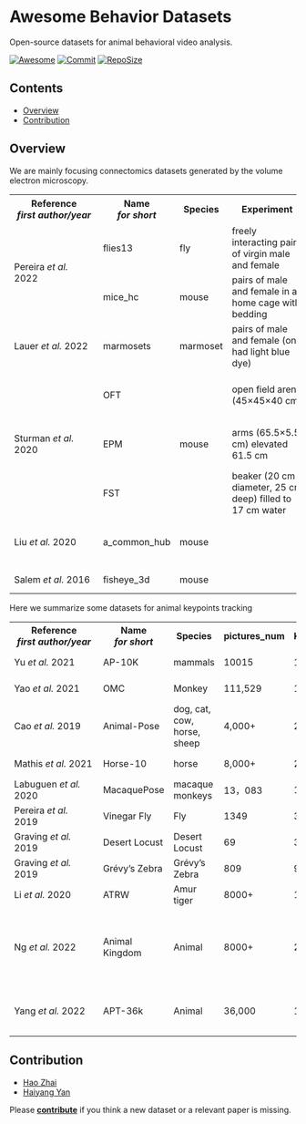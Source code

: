 # Awesome Behavior Datasets
Open-source datasets for animal behavioral video analysis.


[![Awesome](https://awesome.re/badge.svg)](https://github.com/topics/awesome)
[![Commit](https://img.shields.io/github/last-commit/JackieZhai/awesome-behavior-datasets)](https://github.com/JackieZhai/awesome-behavior-datasets/commits)
[![RepoSize](https://img.shields.io/github/repo-size/JackieZhai/awesome-behavior-datasets)](https://github.com/JackieZhai/awesome-behavior-datasets/archive/refs/heads/master.zip)


## Contents

* [Overview](https://github.com/JackieZhai/awesome-behavior-datasets#overview)
* [Contribution](https://github.com/JackieZhai/awesome-behavior-datasets#contribution)


## Overview

We are mainly focusing connectomics datasets generated by the volume electron microscopy.

<table>
    <tr>
        <th>&nbsp;&nbsp;&nbsp;&nbsp;&nbsp;&nbsp;&nbsp;Reference&nbsp;&nbsp;&nbsp;&nbsp;&nbsp;&nbsp;&nbsp;<br><i>first author/year</i></th>
        <th>&nbsp;&nbsp;&nbsp;&nbsp;Name&nbsp;&nbsp;&nbsp;&nbsp;<br><i>for short</i></th>
        <th>Species</th>
        <th>&nbsp;&nbsp;&nbsp;&nbsp;Experiment&nbsp;&nbsp;&nbsp;&nbsp;</th>
        <th>Size<br><i>pixel<sup>2</sup></i></th>
        <th>Resolution<br><i>pixel/mm</i></th>
        <th>Length<br><i>d/h/min/s</i></th>
        <th>Rate<br><i>frame/s</i></th>
        <th>Link</th>
        <th>&nbsp;&nbsp;&nbsp;&nbsp;&nbsp;&nbsp;&nbsp;&nbsp;&nbsp;&nbsp;&nbsp;&nbsp;&nbsp;&nbsp;&nbsp;&nbsp;&nbsp;&nbsp;Note&nbsp;&nbsp;&nbsp;&nbsp;&nbsp;&nbsp;&nbsp;&nbsp;&nbsp;&nbsp;&nbsp;&nbsp;&nbsp;&nbsp;&nbsp;&nbsp;&nbsp;&nbsp;</th>
    </tr>
    <tr>
        <td rowspan="2">Pereira <i>et al.</i> 2022</td>
        <td>flies13</td>
        <td>fly</td>
        <td>freely interacting pairs of virgin male and female</td>
        <td>1024x1024</td>
        <td>30.3</td>
        <td>30min</td>
        <td>200</td>
        <td rowspan="2"><a href="https://doi.org/10.17605/OSF.IO/36HAR">data</a><br><a href="https://sleap.ai/datasets">demo</a></td>
        <td>labeled 2,000 frames with a 13 node skeleton</td>
    </tr>
    <tr>
        <td>mice_hc</td>
        <td>mouse</td>
        <td>pairs of male and female in a home cage with bedding</td>
        <td>1280x1024</td>
        <td>1.9</td>
        <td>5min</td>
        <td>40</td>
        <td>labeled 1,474 frames with a 5 node skeleton</td>
    </tr>
    <tr>
        <td>Lauer <i>et al.</i> 2022</td>
        <td>marmosets</td>
        <td>marmoset</td>
        <td>pairs of male and female (one had light blue dye)</td>
        <td>1080x1080</td>
        <td></td>
        <td>9h</td>
        <td>30</td>
        <td><a href="https://benchmark.deeplabcut.org/">data</a></td>
        <td>used 7,600 labeled frames from 40 individuals with 15 body points</td>
    </tr>
    <tr>
        <td rowspan="3">Sturman <i>et al.</i> 2020</td>
        <td>OFT</td>
        <td rowspan="3">mouse</td>
        <td>open field arena (45×45×40 cm)</td>
        <td></td>
        <td></td>
        <td rowspan="2">10min</td>
        <td></td>
        <td rowspan="3"><a href="https://zenodo.org/record/3608658">data</a><br><a href="https://github.com/ETHZ-INS/DLCAnalyzer">labels</a></td>
        <td>distance, time in center, supported rears and unsupported rears were recorded</td>
    </tr>
    <tr>
        <td>EPM</td>
        <td>arms (65.5×5.5 cm) elevated 61.5 cm</td>
        <td></td>
        <td></td>
        <td></td>
        <td>distance, velocity, time in zone (open/closed arms + center) and head dips were recorded</td>
    </tr>
    <tr>
        <td>FST</td>
        <td>beaker (20 cm diameter, 25 cm deep) filled to 17 cm water</td>
        <td></td>
        <td></td>
        <td>6min</td>
        <td></td>
        <td></td>
    </tr>
    <tr>
        <td>Liu <i>et al.</i> 2020</td>
        <td>a_common_hub</td>
        <td>mouse</td>
        <td></td>
        <td></td>
        <td>30</td>
        <td></td>
        <td></td>
        <td></td>
        <td>labeled ~3,000 random and 5,000 continuous masks, also with EEG and EMG recorded</td>
    </tr>
    <tr>
        <td>Salem <i>et al.</i> 2016</td>
        <td>fisheye_3d</td>
        <td>mouse</td>
        <td></td>
        <td></td>
        <td></td>
        <td></td>
        <td></td>
        <td></td>
        <td>labeled 6,500 frames with 4 key-points</td>
    </tr>
</table>


Here we summarize some datasets for animal keypoints tracking
<table>
    <tr>
        <th>&nbsp;&nbsp;&nbsp;&nbsp;&nbsp;&nbsp;&nbsp;Reference&nbsp;&nbsp;&nbsp;&nbsp;&nbsp;&nbsp;&nbsp;<br><i>first author/year</i></th>
        <th>&nbsp;&nbsp;&nbsp;&nbsp;Name&nbsp;&nbsp;&nbsp;&nbsp;<br><i>for short</i></th>
        <th>Species</th>
        <th>pictures_num</th>
        <th>Keypoints_num</th>
        <th>have_box</th>
        <th>Link</th>
        <th>&nbsp;&nbsp;&nbsp;&nbsp;&nbsp;&nbsp;&nbsp;&nbsp;&nbsp;&nbsp;&nbsp;&nbsp;&nbsp;&nbsp;&nbsp;&nbsp;&nbsp;&nbsp;Note&nbsp;&nbsp;&nbsp;&nbsp;&nbsp;&nbsp;&nbsp;&nbsp;&nbsp;&nbsp;&nbsp;&nbsp;&nbsp;&nbsp;&nbsp;&nbsp;&nbsp;&nbsp;</th>
    </tr>
    <tr>
        <td>Yu <i>et al.</i> 2021</td>
        <td>AP-10K</td>
        <td>mammals</td>
        <td>10015</td>
        <td>17</td>
        <td>True</td>
        <td><a href="https://openreview.net/forum?id=rH8yliN6C83">data</a></td>        
        <td>23 animal families and 54 species</td>
    </tr>
     <tr>
        <td>Yao <i>et al.</i> 2021</td>
        <td>OMC</td>
        <td>Monkey</td>
        <td>111,529</td>
        <td>17</td>
        <td>True</td>
        <td><a href="https://competitions.codalab.org/competitions/34342#learn_the_details">data</a></td>        
        <td>23 animal families and 54 species</td>
    </tr>
    <tr>
        <td>Cao <i>et al.</i> 2019</td>
        <td>Animal-Pose</td>
        <td>dog, cat, cow, horse, sheep</td>
        <td> 4,000+</td>
        <td>20</td>
        <td>True</td>
        <td><a href="https://sites.google.com/view/animal-pose/">data</a></td>        
        <td>also contains bounding box annotations for other 7 animal categories</td>
    </tr>
    <tr>
        <td>Mathis <i>et al.</i> 2021</td>
        <td>Horse-10</td>
        <td> horse</td>
        <td> 8,000+</td>
        <td>22</td>
        <td>False</td>
        <td><a href="http://www.mackenziemathislab.org/horse10">data</a></td>        
        <td>30 diverse Thoroughbred horses</td>
    </tr>
    <tr>
        <td>Labuguen <i>et al.</i> 2020</td>
        <td>MacaquePose</td>
        <td> macaque monkeys</td>
        <td> 13，083</td>
        <td>17</td>
        <td>True</td>
        <td><a href="http://www.pri.kyoto-u.ac.jp/datasets/macaquepose/index.html">data</a></td>        
        <td>30 diverse Thoroughbred horses</td>
    </tr>
    <tr>
        <td>Pereira <i>et al.</i> 2019</td>
        <td>Vinegar Fly </td>
        <td> Fly</td>
        <td>1349</td>
        <td>32</td>
        <td>False</td>
        <td><a href="https://github.com/jgraving/DeepPoseKit-Data">data</a></td>        
        <td>frame:192*192</td></td>
    </tr>
    <tr>
        <td>Graving <i>et al.</i> 2019</td>
        <td>Desert Locust</td>
        <td>Desert Locust</td>
        <td> 69</td>
        <td>35</td>
        <td>True</td>
        <td><a href="https://github.com/jgraving/DeepPoseKit-Data">data</a></td>        
        <td>30 diverse Thoroughbred horses</td>
    </tr>
    <tr>
        <td>Graving <i>et al.</i> 2019</td>
        <td>Grévy’s Zebra</td>
        <td>Grévy’s Zebra</td>
        <td>809</td>
        <td>9</td>
        <td>True</td>
        <td><a href="https://github.com/jgraving/DeepPoseKit-Data">data</a></td>        
        <td>30 diverse Thoroughbred horses</td>
    </tr>
    <tr>
        <td>Li <i>et al.</i> 2020</td>
        <td>ATRW</td>
        <td>Amur tiger</td>
        <td>8000+</td>
        <td>17</td>
        <td>True</td>
        <td><a href="https://cvwc2019.github.io/challenge.html">data</a></td>        
        <td>the largest wildlife re-ID dataset to date</td>
    </tr>
     <tr>
        <td>Ng <i>et al.</i> 2022</td>
        <td>Animal Kingdom</td>
        <td>Animal</td>
        <td>8000+</td>
        <td>23</td>
        <td>True</td>
        <td><a href="https://github.com/sutdcv/Animal-Kingdom">data</a></td>  
        <td>140 Action Description, List of >850 animals and classification、Action Recognition、Pose Estimation、Video Grounding</td>
    </tr>
    <tr>
        <td>Yang <i>et al.</i> 2022</td>
        <td>APT-36k</td>
        <td>Animal</td>
        <td>36,000</td>
        <td>17</td>
        <td>True</td>
        <td><a href="https://github.com/pandorgan/APT-36K">data</a></td>  
        <td>2,400 video clips covering 30 different animal species from different scenes</td>
    </tr>
</table>



## Contribution

* [Hao Zhai](https://github.com/JackieZhai)
* [Haiyang Yan](https://github.com/Qingjia0226)

Please [**contribute**](https://github.com/JackieZhai/awesome-em-datasets/pulls) if you think a new dataset or a relevant paper is missing.
